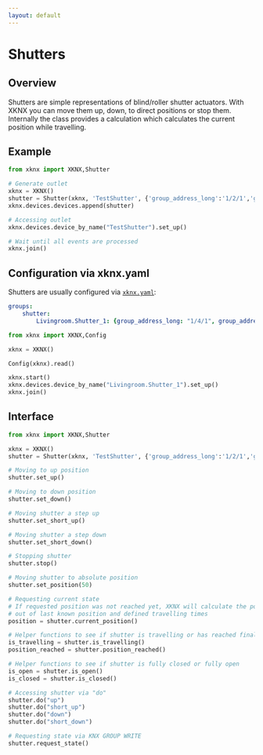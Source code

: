 ```yaml
---
layout: default
---
```


# [](#header-1)Shutters

## [](#header-2)Overview

Shutters are simple representations of blind/roller shutter actuators. With XKNX you can move them up, down, to direct positions or stop them. Internally the class provides a calculation which calculates the current position while travelling.

## [](#header-2)Example

```python
from xknx import XKNX,Shutter

# Generate outlet
xknx = XKNX()
shutter = Shutter(xknx, 'TestShutter', {'group_address_long':'1/2/1','group_address_short':'1/2/2','group_address_position':'1/2/3','group_address_position_feedback':'1/2/4','travelling_time_down': 50, 'travelling_time_up': 60})
xknx.devices.devices.append(shutter)

# Accessing outlet
xknx.devices.device_by_name("TestShutter").set_up()

# Wait until all events are processed
xknx.join()
``` 

## [](#header-2)Configuration via **xknx.yaml**

Shutters are usually configured via [`xknx.yaml`](/configuration):

```yaml
groups:
    shutter:
        Livingroom.Shutter_1: {group_address_long: "1/4/1", group_address_short: "1/4/2", group_address_position_feedback: "1/4/3", group_address_position: "1/4/4", travelling_time_down: 50, travelling_time_up: 60 }
```

```python
from xknx import XKNX,Config

xknx = XKNX()

Config(xknx).read()

xknx.start()
xknx.devices.device_by_name("Livingroom.Shutter_1").set_up()
xknx.join()
```

## [](#header-2)Interface


```python
from xknx import XKNX,Shutter

xknx = XKNX()
shutter = Shutter(xknx, 'TestShutter', {'group_address_long':'1/2/1','group_address_short':'1/2/2','group_address_position':'1/2/3','group_address_position_feedback':'1/2/4','travelling_time_down': 50, 'travelling_time_up': 60})

# Moving to up position
shutter.set_up()

# Moving to down position
shutter.set_down()

# Moving shutter a step up
shutter.set_short_up()

# Moving shutter a step down
shutter.set_short_down()

# Stopping shutter
shutter.stop()

# Moving shutter to absolute position
shutter.set_position(50)

# Requesting current state
# If requested position was not reached yet, XKNX will calculate the position
# out of last known position and defined travelling times
position = shutter.current_position()

# Helper functions to see if shutter is travelling or has reached final position
is_travelling = shutter.is_travelling()
position_reached = shutter.position_reached()

# Helper functions to see if shutter is fully closed or fully open
is_open = shutter.is_open()
is_closed = shutter.is_closed()

# Accessing shutter via "do"
shutter.do("up")
shutter.do("short_up")
shutter.do("down")
shutter.do("short_down")

# Requesting state via KNX GROUP WRITE
shutter.request_state()

```



